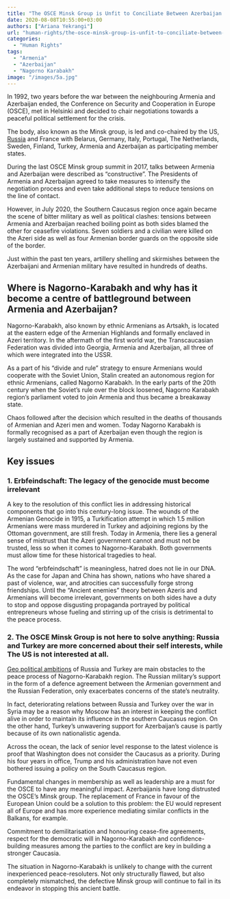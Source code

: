 ```yaml
---
title: "The OSCE Minsk Group is Unfit to Conciliate Between Azerbaijan & Armenia over Nagorno-Karabakh"
date: 2020-08-08T10:55:00+03:00
authors: ["Ariana Yekrangi"]
url: "human-rights/the-osce-minsk-group-is-unfit-to-conciliate-between-azerbaijan-armenia-over-nagorno-karabakh"
categories: 
  - "Human Rights"
tags: 
  - "Armenia"
  - "Azerbaijan"
  - "Nagorno Karabakh"
image: "/images/5a.jpg"
---
```


In 1992, two years before the war between the neighbouring Armenia and Azerbaijan ended, the Conference on Security and Cooperation in Europe (OSCE), met in Helsinki and decided to chair negotiations towards a peaceful political settlement for the crisis.

The body, also known as the Minsk group, is led and co-chaired by the US, [Russia](https://un-aligned.org/human-rights/russian-roulette-why-putins-referendum-victory-is-a-threat-to-humanity/) and France with Belarus, Germany, Italy, Portugal, The Netherlands, Sweden, Finland, Turkey, Armenia and Azerbaijan as participating member states. 

During the last OSCE Minsk group summit in 2017, talks between Armenia and Azerbaijan were described as “constructive”. The Presidents of Armenia and Azerbaijan agreed to take measures to intensify the negotiation process and even take additional steps to reduce tensions on the line of contact.

However, in July 2020, the Southern Caucasus region once again became the scene of bitter military as well as political clashes: tensions between Armenia and Azerbaijan reached boiling point as both sides blamed the other for ceasefire violations. Seven soldiers and a civilian were killed on the Azeri side as well as four Armenian border guards on the opposite side of the border. 

Just within the past ten years, artillery shelling and skirmishes between the Azerbaijani and Armenian military have resulted in hundreds of deaths. 

## **Where is Nagorno-Karabakh and why has it become a centre of battleground between Armenia and Azerbaijan?**

Nagorno-Karabakh, also known by ethnic Armenians as Artsakh, is located at the eastern edge of the Armenian Highlands and formally enclaved in Azeri territory. In the aftermath of the first world war, the Transcaucasian Federation was divided into Georgia, Armenia and Azerbaijan, all three of which were integrated into the USSR.

As a part of his “divide and rule” strategy to ensure Armenians would cooperate with the Soviet Union, Stalin created an autonomous region for ethnic Armenians, called Nagorno Karabakh. In the early parts of the 20th century when the Soviet’s rule over the block loosened, Nagorno Karabakh region’s parliament voted to join Armenia and thus became a breakaway state.

Chaos followed after the decision which resulted in the deaths of thousands of Armenian and Azeri men and women. Today Nagorno Karabakh is formally recognised as a part of Azerbaijan even though the region is largely sustained and supported by Armenia.  

## **Key issues** 

### **1\. Erbfeindschaft: The legacy of the genocide must become irrelevant**

A key to the resolution of this conflict lies in addressing historical components that go into this century-long issue. The wounds of the Armenian Genocide in 1915, a Turkification attempt in which 1.5 million Armenians were mass murdered in Turkey and adjoining regions by the Ottoman government, are still fresh. Today in Armenia, there lies a general sense of mistrust that the Azeri government cannot and must not be trusted, less so when it comes to Nagorno-Karabakh. Both governments must allow time for these historical tragedies to heal.

The word “erbfeindschaft” is meaningless, hatred does not lie in our DNA. As the case for Japan and China has shown, nations who have shared a past of violence, war, and atrocities can successfully forge strong friendships. Until the “Ancient enemies” theory between Azeris and Armenians will become irrelevant, governments on both sides have a duty to stop and oppose disgusting propaganda portrayed by political entrepreneurs whose fueling and stirring up of the crisis is detrimental to the peace process.

### **2\. The OSCE Minsk Group is not here to solve anything: Russia and Turkey are more concerned about their self interests, while The US is not interested at all.**

[Geo political ambitions](https://www.brookings.edu/wp-content/uploads/2017/09/pavel-and-kirisci-turkey-and-russia.pdf) of Russia and Turkey are main obstacles to the peace process of Nagorno-Karabakh region. The Russian military’s support in the form of a defence agreement between the Armenian government and the Russian Federation, only exacerbates concerns of the state’s neutrality.

In fact, deteriorating relations between Russia and Turkey over the war in Syria may be a reason why Moscow has an interest in keeping the conflict alive in order to maintain its influence in the southern Caucasus region. On the other hand, Turkey’s unwavering support for Azerbaijan’s cause is partly because of its own nationalistic agenda.

Across the ocean, the lack of senior level response to the latest violence is proof that Washington does not consider the Caucasus as a priority. During his four years in office, Trump and his administration have not even bothered issuing a policy on the South Caucasus region.

Fundamental changes in membership as well as leadership are a must for the OSCE to have any meaningful impact. Azerbaijanis have long distrusted the OSCE’s Minsk group. The replacement of France in favour of the European Union could be a solution to this problem: the EU would represent all of Europe and has more experience mediating similar conflicts in the Balkans, for example.

Commitment to demilitarisation and honouring cease-fire agreements, respect for the democratic will in Nagorno-Karabakh and confidence-building measures among the parties to the conflict are key in building a stronger Caucasia. 

The situation in Nagorno-Karabakh is unlikely to change with the current inexperienced peace-resoluters. Not only structurally flawed, but also completely mismatched, the defective Minsk group will continue to fail in its endeavor in stopping this ancient battle.

